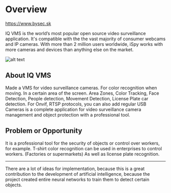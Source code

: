 # Overview

https://www.bysec.sk

IQ VMS is the world’s most popular open source video surveillance application. It's compatible with the the vast majority of consumer webcams and IP cameras. With more than 2 million users worldwide, iSpy works with more cameras and devices than anything else on the market.

![alt text](https://github.com/Sirendium/IQ-VMS/master/fdfdf.png?raw=true)

## About IQ VMS

Made a VMS for video surveillance cameras. For color recognition when moving. In a certain area of the screen. Area Zones, Color Tracking, Face Detection, People detection, Movement Detection, License Plate car detection. For Onvif, RTSP protocols, you can also add regular USB Cameras is a complete application for video surveillance camera management and object protection with a professional tool.




## Problem or Opportunity

It is a professional tool for the security of objects or control over workers, for example. 
T-shirt color recognition can be used in enterprises to control workers. (Factories or supermarkets) 
As well as license plate recognition.
-------------------------------------------------- ----------------------
There are a lot of ideas for implementation, because this is a great contribution to the development of artificial intelligence, because the project created entire neural networks to train them to detect certain objects.
